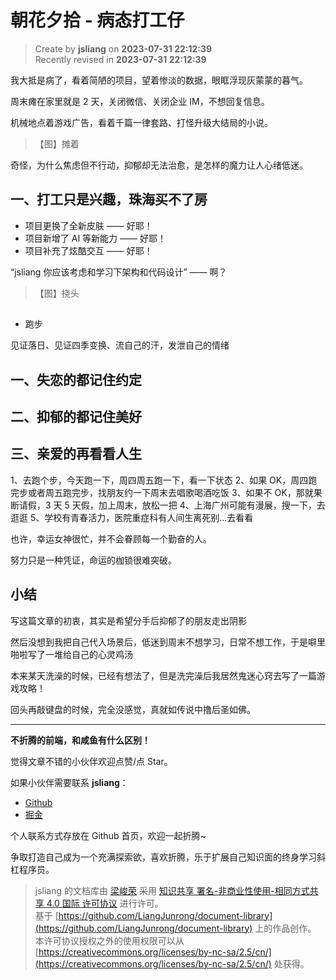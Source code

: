朝花夕拾 - 病态打工仔
===

> Create by **jsliang** on **2023-07-31 22:12:39**  
> Recently revised in **2023-07-31 22:12:39**

我大抵是病了，看着简陋的项目，望着惨淡的数据，眼眶浮现灰蒙蒙的暮气。

周末瘫在家里就是 2 天，关闭微信、关闭企业 IM，不想回复信息。

机械地点着游戏广告，看着千篇一律套路、打怪升级大结局的小说。

> 【图】摊着

奇怪，为什么焦虑但不行动，抑郁却无法治愈，是怎样的魔力让人心绪低迷。

## 一、打工只是兴趣，珠海买不了房

* 项目更换了全新皮肤 —— 好耶！
* 项目新增了 AI 等新能力 —— 好耶！
* 项目补充了炫酷交互 —— 好耶！

“jsliang 你应该考虑和学习下架构和代码设计” —— 啊？

> 【图】挠头



## 

* 跑步

见证落日、见证四季变换、流自己的汗，发泄自己的情绪

## 一、失恋的都记住约定

## 二、抑郁的都记住美好

## 三、亲爱的再看看人生

1、去跑个步，今天跑一下，周四周五跑一下，看一下状态
2、如果 OK，周四跑完步或者周五跑完步，找朋友约一下周末去唱歌喝酒吃饭
3、如果不 OK，那就果断请假，3 天 5 天假，加上周末，放松一把
4、上海广州可能有漫展，搜一下，去逛逛
5、学校有青春活力，医院重症科有人间生离死别…去看看

也许，幸运女神很忙，并不会眷顾每一个勤奋的人。

努力只是一种凭证，命运的枷锁很难突破。

## 小结

写这篇文章的初衷，其实是希望分手后抑郁了的朋友走出阴影

然后没想到我把自己代入场景后，低迷到周末不想学习，日常不想工作，于是噼里啪啦写了一堆给自己的心灵鸡汤

本来某天洗澡的时候，已经有想法了，但是洗完澡后我居然鬼迷心窍去写了一篇游戏攻略！

回头再敲键盘的时候，完全没感觉，真就如传说中撸后圣如佛。

---

**不折腾的前端，和咸鱼有什么区别！**

觉得文章不错的小伙伴欢迎点赞/点 Star。

如果小伙伴需要联系 **jsliang**：

* [Github](https://github.com/LiangJunrong/document-library)
* [掘金](https://juejin.im/user/3403743728515246)

个人联系方式存放在 Github 首页，欢迎一起折腾~

争取打造自己成为一个充满探索欲，喜欢折腾，乐于扩展自己知识面的终身学习斜杠程序员。

> jsliang 的文档库由 [梁峻荣](https://github.com/LiangJunrong) 采用 [知识共享 署名-非商业性使用-相同方式共享 4.0 国际 许可协议](http://creativecommons.org/licenses/by-nc-sa/4.0/) 进行许可。<br/>基于 [https://github.com/LiangJunrong/document-library](https://github.com/LiangJunrong/document-library) 上的作品创作。<br/>本许可协议授权之外的使用权限可以从 [https://creativecommons.org/licenses/by-nc-sa/2.5/cn/](https://creativecommons.org/licenses/by-nc-sa/2.5/cn/) 处获得。
